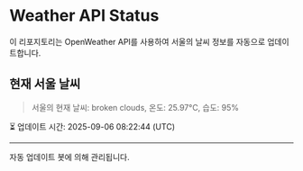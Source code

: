 
# Weather API Status

이 리포지토리는 OpenWeather API를 사용하여 서울의 날씨 정보를 자동으로 업데이트합니다.

## 현재 서울 날씨
> 서울의 현재 날씨: broken clouds, 온도: 25.97°C, 습도: 95%

⏳ 업데이트 시간: 2025-09-06 08:22:44 (UTC)

---
자동 업데이트 봇에 의해 관리됩니다.
